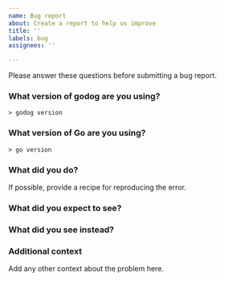 ```yaml
---
name: Bug report
about: Create a report to help us improve
title: ''
labels: bug
assignees: ''

---
```


Please answer these questions before submitting a bug report.

### What version of godog are you using?
```
> godog version
```

### What version of Go are you using?
```
> go version
```

### What did you do?
If possible, provide a recipe for reproducing the error.

### What did you expect to see?

### What did you see instead?

### Additional context
Add any other context about the problem here.
